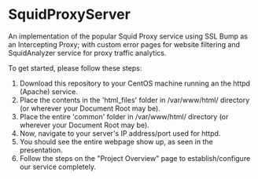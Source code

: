 # SquidProxyServer
An implementation of the popular Squid Proxy service using SSL Bump as an Intercepting Proxy; with custom error pages for website filtering and SquidAnalyzer service for proxy traffic analytics.

To get started, please follow these steps:

  1) Download this repository to your CentOS machine running an the httpd (Apache) service.
  2) Place the contents in the 'html_files' folder in /var/www/html/ directory (or wherever your Document Root may be).
  3) Place the entire 'common' folder in /var/www/html/ directory (or wherever your Document Root may be).
  4) Now, navigate to your server's IP address/port used for httpd.
  5) You should see the entire webpage show up, as seen in the presentation.
  6) Follow the steps on the "Project Overview" page to establish/configure our service completely.
